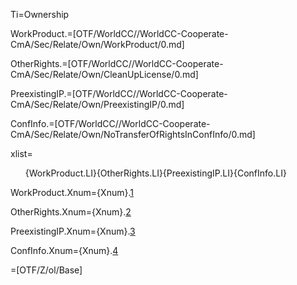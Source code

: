 Ti=Ownership

WorkProduct.=[OTF/WorldCC//WorldCC-Cooperate-CmA/Sec/Relate/Own/WorkProduct/0.md]

OtherRights.=[OTF/WorldCC//WorldCC-Cooperate-CmA/Sec/Relate/Own/CleanUpLicense/0.md]

PreexistingIP.=[OTF/WorldCC//WorldCC-Cooperate-CmA/Sec/Relate/Own/PreexistingIP/0.md]

ConfInfo.=[OTF/WorldCC//WorldCC-Cooperate-CmA/Sec/Relate/Own/NoTransferOfRightsInConfInfo/0.md]

xlist=<ol>{WorkProduct.LI}{OtherRights.LI}{PreexistingIP.LI}{ConfInfo.LI}</ol>

WorkProduct.Xnum={Xnum}.<a href="#Own.WorkProduct.Sec" class="xref">1</a>

OtherRights.Xnum={Xnum}.<a href="#Own.OtherRights.Sec" class="xref">2</a>

PreexistingIP.Xnum={Xnum}.<a href="#Own.PreexistingIP.Sec" class="xref">3</a>

ConfInfo.Xnum={Xnum}.<a href="#Own.ConfInfo.Sec" class="xref">4</a>

=[OTF/Z/ol/Base]
